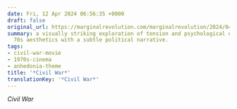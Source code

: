 ```yaml
---
date: Fri, 12 Apr 2024 06:56:35 +0000
draft: false
original_url: https://marginalrevolution.com/marginalrevolution/2024/04/civil-war.html?utm_source=rss&utm_medium=rss&utm_campaign=civil-war
summary: a visually striking exploration of tension and psychological depth, blending
  70s aesthetics with a subtle political narrative.
tags:
- civil-war-movie
- 1970s-cinema
- anhedonia-theme
title: '*Civil War*'
translationKey: '*Civil War*'
---
```


*Civil War*